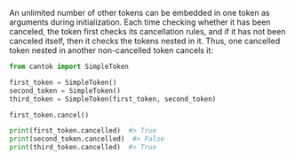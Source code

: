 An unlimited number of other tokens can be embedded in one token as arguments during initialization. Each time checking whether it has been canceled, the token first checks its cancellation rules, and if it has not been canceled itself, then it checks the tokens nested in it. Thus, one cancelled token nested in another non-cancelled token cancels it:

```python
from cantok import SimpleToken

first_token = SimpleToken()
second_token = SimpleToken()
third_token = SimpleToken(first_token, second_token)

first_token.cancel()

print(first_token.cancelled)  #> True
print(second_token.cancelled)  #> False
print(third_token.cancelled)  #> True
```
